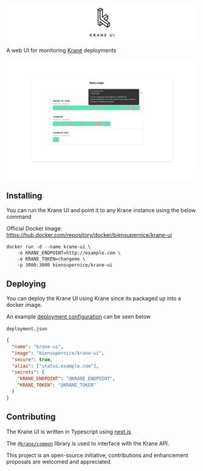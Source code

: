 ![UI-Banner](images/ui-banner.png)

A web UI for monitoring [Krane](https://www.krane.sh/) deployments

![UI](images/ui-page.png)

## Installing

You can run the Krane UI and point it to any Krane instance using the below command

Official Docker Image: https://hub.docker.com/repository/docker/biensupernice/krane-ui

```
docker run -d --name krane-ui \
    -e KRANE_ENDPOINT=http://example.com \
    -e KRANE_TOKEN=changeme \
    -p 3000:3000 biensupernice/krane-ui
```

## Deploying

You can deploy the Krane UI using Krane since its packaged up into a docker image.

An example [deployment configuration](https://www.krane.sh/#/docs/deployment) can be seen below

`deployment.json`

```json
{
  "name": "krane-ui",
  "image": "biensupernice/krane-ui",
  "secure": true,
  "alias": ["status.example.com"],
  "secrets": {
    "KRANE_ENDPOINT": "@KRANE_ENDPOINT",
    "KRANE_TOKEN": "@KRANE_TOKEN"
  }
}
```

## Contributing

The Krane UI is written in Typescript using [next.js](https://nextjs.org/).

The [`@krane/common`](https://github.com/krane/common) library is used to interface with the Krane API.

This project is an open-source initiative, contributions and enhancement proposals are welcomed and appreciated.
